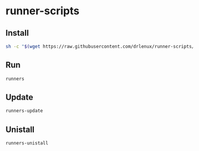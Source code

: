 # runner-scripts

## Install

```bash
sh -c "$(wget https://raw.githubusercontent.com/drlenux/runner-scripts/master/install.sh -O -)"
```

## Run
```bash
runners
```

## Update
```bash
runners-update
```

## Unistall
```bash
runners-unistall
```
